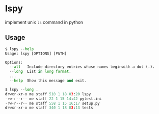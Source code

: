 # lspy

implement unix `ls` command in python

## Usage

```python
$ lspy --help
Usage: lspy [OPTIONS] [PATH]

Options:
  --all   Include directory entries whose names beginwith a dot (.).
  --long  List in long format.
  ...
  --help  Show this message and exit.

$ lspy --long .
drwxr-xr-x me staff 510 1 18 03:20 lspy
-rw-r--r-- me staff 22 1 15 14:42 pytest.ini
-rw-r--r-- me staff 558 1 15 16:17 setup.py
drwxr-xr-x me staff 340 1 18 03:13 tests
```
